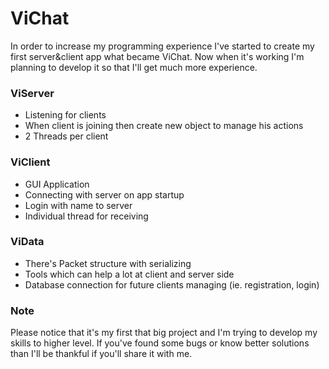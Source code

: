 # ViChat #

In order to increase my programming experience I've started to create my first server&client app what became ViChat. Now when it's working I'm planning to develop it so that I'll get much more experience.

### ViServer ###

* Listening for clients
* When client is joining then create new object to manage his actions
* 2 Threads per client

### ViClient ###

* GUI Application
* Connecting with server on app startup
* Login with name to server
* Individual thread for receiving

### ViData ###

* There's Packet structure with serializing
* Tools which can help a lot at client and server side
* Database connection for future clients managing (ie. registration, login)

### Note ###

Please notice that it's my first that big project and I'm trying to develop my skills to higher level. If you've found some bugs or know better solutions than I'll be thankful if you'll share it with me.